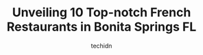 ---
layout: ampstory
image: https://i0.wp.com/www.depkes.org/wp-content/uploads/2023/06/french-restaurants-0-in-bonita-springs-fl-1685835567.jpeg?resize=640,853
author: techidn
featured: false
description: Discover the impressive array of French Restaurants options in Bonita Springs FL, where you can find 10 of the largest French Restaurants establishments in the area. From renowned classics t
title: Unveiling 10 Top-notch French Restaurants in Bonita Springs FL
cover:
   title: Unveiling 10 Top-notch French Restaurants in Bonita Springs FL
   subtitle: Rickpate
   background: https://www.depkes.org/wp-content/uploads/2023/06/french-restaurants-0-in-bonita-springs-fl-1685835567.jpeg

pages: 
 - layout: thirds
   top: <h1>#1 Angelinas Ristorante - Fine Italian Dining</h1>
   bottom: "<p>Just wow! What a amazing time! From the moment we walked in till the end. The ambience is intimate & romantic. The staff are so friendly and welcoming and made me feel su</p>"
   background: https://www.depkes.org/wp-content/uploads/2023/06/french-restaurants-1-in-bonita-springs-fl-1685835568.jpeg
   backgroundblur: true
 - layout: thirds
   top: <h1>#2 Lapas Costa Rican Bistro</h1>
   bottom: "<p>My girlfriend and I happened to stubble upon this place. So I googled them and saw they had amazing reviews. We had lunch and let me say everything we ordered was amazing</p>"
   background: https://www.depkes.org/wp-content/uploads/2023/06/french-restaurants-2-in-bonita-springs-fl-1685835568.jpeg
   cta:
      link: https://www.depkes.org/blog/unveiling-10-top-notch-french-restaurants-in-bonita-springs-fl/
      text: Unveiling 10 Top-notch French Restaurants in Bonita Springs FL
 - layout: thirds
   top: <h1>#3 Figs Grille</h1>
   bottom: "<p>25987 S Tamiami Trail #109, Bonita Springs, FL 34134, United States</p>"
   background: https://www.depkes.org/wp-content/uploads/2023/06/french-restaurants-3-in-bonita-springs-fl-1685835568.jpeg
   cta:
      link: https://www.depkes.org/blog/unveiling-10-top-notch-french-restaurants-in-bonita-springs-fl/
      text: Unveiling 10 Top-notch French Restaurants in Bonita Springs FL
 - layout: thirds
   top: <h1>#4 Jimmy Ps Charred - Bonita Springs</h1>
   bottom: "<p>25301 S Tamiami Trail, Bonita Springs, FL 34135, United States</p>"
   background: https://images.unsplash.com/photo-1615749413727-825b59a857b5?ixlib=rb-4.0.3&ixid=MnwxMjA3fDB8MHxwaG90by1wYWdlfHx8fGVufDB8fHx8&auto=format&fit=crop&w=640&h=853&q=80
   cta:
      link: https://www.depkes.org/blog/unveiling-10-top-notch-french-restaurants-in-bonita-springs-fl/
      text: Unveiling 10 Top-notch French Restaurants in Bonita Springs FL
 - layout: thirds
   top: <h1>#5 Cafe Gourmand</h1>
   bottom: "<p>9853 Tamiami Trail N, Naples, FL 34108, United States</p>"
   background: https://images.unsplash.com/photo-1518640467707-6811f4a6ab73?ixlib=rb-4.0.3&ixid=MnwxMjA3fDB8MHxwaG90by1wYWdlfHx8fGVufDB8fHx8&auto=format&fit=crop&w=640&h=853&q=80
   cta:
      link: https://www.depkes.org/blog/unveiling-10-top-notch-french-restaurants-in-bonita-springs-fl/
      text: Unveiling 10 Top-notch French Restaurants in Bonita Springs FL
 - layout: thirds
   top: <h1>#6 C Level Bistro & Wine Bar</h1>
   bottom: "<p>4450 Bonita Beach Rd SW, Bonita Springs, FL 34134, United States</p>"
   background: https://images.unsplash.com/photo-1549241520-425e3dfc01cb?ixlib=rb-4.0.3&ixid=MnwxMjA3fDB8MHxwaG90by1wYWdlfHx8fGVufDB8fHx8&auto=format&fit=crop&w=640&h=853&q=80
   cta:
      link: https://www.depkes.org/blog/unveiling-10-top-notch-french-restaurants-in-bonita-springs-fl/
      text: Unveiling 10 Top-notch French Restaurants in Bonita Springs FL
 - layout: thirds
   top: <h1>#7 A Table Apart</h1>
   bottom: "<p>4295 Bonita Beach Rd SW, Bonita Springs, FL 34134, United States</p>"
   background: https://images.unsplash.com/photo-1557672172-298e090bd0f1?ixlib=rb-4.0.3&ixid=MnwxMjA3fDB8MHxwaG90by1wYWdlfHx8fGVufDB8fHx8&auto=format&fit=crop&w=640&h=853&q=80
   cta:
      link: https://www.depkes.org/blog/unveiling-10-top-notch-french-restaurants-in-bonita-springs-fl/
      text: Unveiling 10 Top-notch French Restaurants in Bonita Springs FL
 - layout: thirds
   middle: Continue reading...
   background: https://images.unsplash.com/photo-1613843873231-1447db182f97?ixlib=rb-4.0.3&ixid=MnwxMjA3fDB8MHxwaG90by1wYWdlfHx8fGVufDB8fHx8&auto=format&fit=crop&w=640&h=853&q=80
   cta:
      link: https://www.depkes.org/blog/unveiling-10-top-notch-french-restaurants-in-bonita-springs-fl/
      text: Unveiling 10 Top-notch French Restaurants in Bonita Springs FL
      
---